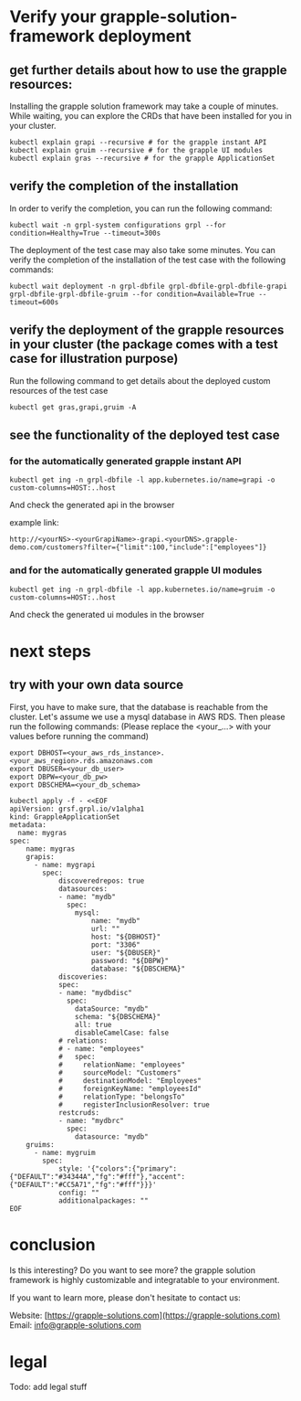 # Verify your grapple-solution-framework deployment

## get further details about how to use the grapple resources:
Installing the grapple solution framework may take a couple of minutes.
While waiting, you can explore the CRDs that have been installed for you in your cluster.
```
kubectl explain grapi --recursive # for the grapple instant API
kubectl explain gruim --recursive # for the grapple UI modules
kubectl explain gras --recursive # for the grapple ApplicationSet
```

## verify the completion of the installation
In order to verify the completion, you can run the following command:
```
kubectl wait -n grpl-system configurations grpl --for condition=Healthy=True --timeout=300s
```

The deployment of the test case may also take some minutes.
You can verify the completion of the installation of the test case with the following commands:
```
kubectl wait deployment -n grpl-dbfile grpl-dbfile-grpl-dbfile-grapi grpl-dbfile-grpl-dbfile-gruim --for condition=Available=True --timeout=600s
```


## verify the deployment of the grapple resources in your cluster (the package comes with a test case for illustration purpose)
Run the following command to get details about the deployed custom resources of the test case
```
kubectl get gras,grapi,gruim -A
```


## see the functionality of the deployed test case

### for the automatically generated grapple instant API
```
kubectl get ing -n grpl-dbfile -l app.kubernetes.io/name=grapi -o custom-columns=HOST:..host
```
And check the generated api in the browser

example link:
```
http://<yourNS>-<yourGrapiName>-grapi.<yourDNS>.grapple-demo.com/customers?filter={"limit":100,"include":["employees"]}
```


### and for the automatically generated grapple UI modules
```
kubectl get ing -n grpl-dbfile -l app.kubernetes.io/name=gruim -o custom-columns=HOST:..host
```
And check the generated ui modules in the browser


# next steps

## try with your own data source
First, you have to make sure, that the database is reachable from the cluster.
Let's assume we use a mysql database in AWS RDS.
Then please run the following commands:
(Please replace the <your_...> with your values before running the command)
```
export DBHOST=<your_aws_rds_instance>.<your_aws_region>.rds.amazonaws.com
export DBUSER=<your_db_user>
export DBPW=<your_db_pw>
export DBSCHEMA=<your_db_schema>

kubectl apply -f - <<EOF
apiVersion: grsf.grpl.io/v1alpha1
kind: GrappleApplicationSet
metadata:
  name: mygras
spec:
    name: mygras
    grapis:
      - name: mygrapi
        spec:
            discoveredrepos: true
            datasources:
            - name: "mydb"
              spec:
                mysql:
                    name: "mydb"
                    url: ""
                    host: "${DBHOST}"
                    port: "3306"
                    user: "${DBUSER}"
                    password: "${DBPW}"
                    database: "${DBSCHEMA}"
            discoveries:
            spec:
            - name: "mydbdisc"
              spec:
                dataSource: "mydb"
                schema: "${DBSCHEMA}"
                all: true
                disableCamelCase: false
            # relations:
            # - name: "employees"
            #   spec:
            #     relationName: "employees"
            #     sourceModel: "Customers"
            #     destinationModel: "Employees"
            #     foreignKeyName: "employeesId"
            #     relationType: "belongsTo"
            #     registerInclusionResolver: true
            restcruds:
            - name: "mydbrc"
              spec:
                datasource: "mydb"
    gruims:
      - name: mygruim
        spec:
            style: '{"colors":{"primary":{"DEFAULT":"#34344A","fg":"#fff"},"accent":{"DEFAULT":"#CC5A71","fg":"#fff"}}}'
            config: ""
            additionalpackages: ""
EOF

```



# conclusion
Is this interesting? Do you want to see more?
the grapple solution framework is highly customizable and integratable to your environment.

If you want to learn more, please don't hesitate to contact us:

Website:
[https://grapple-solutions.com](https://grapple-solutions.com)
Email:
[info@grapple-solutions.com](mailto:info@grapple-solutions.com)



# legal
Todo: add legal stuff